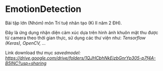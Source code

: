 # EmotionDetection

Bài tập lớn (Nhóm) môn Trí tuệ nhân tạo (Kì II năm 2 ĐH).


Đây là ứng dụng nhận diện cảm xúc dựa trên hình ảnh khuôn mặt thu được từ camera theo thời gian thực, sử dụng các thư viện như: *Tensorflow (Keras), OpenCV, ...*


Link download thư mục *savedmodel: https://drive.google.com/drive/folders/1QJHCbhNkEjzbGnrYp305-p7f4A-B5INC?usp=sharing*
